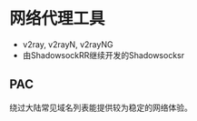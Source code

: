 # 网络代理工具

- v2ray, v2rayN, v2rayNG
- 由ShadowsockRR继续开发的Shadowsocksr

## PAC

绕过大陆常见域名列表能提供较为稳定的网络体验。
